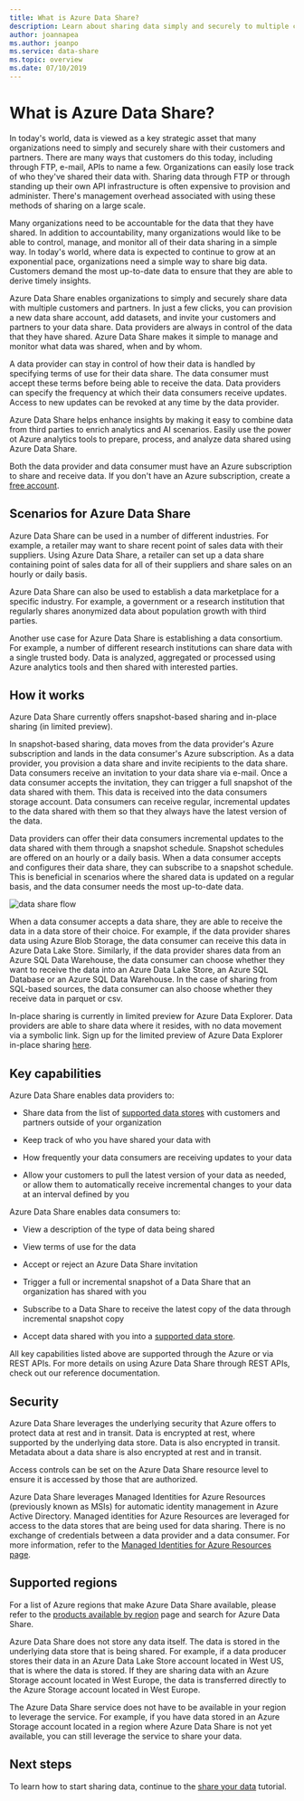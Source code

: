 ```yaml
---
title: What is Azure Data Share?
description: Learn about sharing data simply and securely to multiple customers and partners using Azure Data Share.
author: joannapea
ms.author: joanpo
ms.service: data-share
ms.topic: overview
ms.date: 07/10/2019
---
```

# What is Azure Data Share?

In today's world, data is viewed as a key strategic asset that many organizations need to simply and securely share with their customers and partners. There are many ways that customers do this today, including through FTP, e-mail, APIs to name a few. Organizations can easily lose track of who they've shared their data with. Sharing data through FTP or through standing up their own API infrastructure is often expensive to provision and administer. There's management overhead associated with using these methods of sharing on a large scale. 

Many organizations need to be accountable for the data that they have shared. In addition to accountability, many organizations would like to be able to control, manage, and monitor all of their data sharing in a simple way. In today's world, where data is expected to continue to grow at an exponential pace, organizations need a simple way to share big data. Customers demand the most up-to-date data to ensure that they are able to derive timely insights.

Azure Data Share enables organizations to simply and securely share data with multiple customers and partners. In just a few clicks, you can provision a new data share account, add datasets, and invite your customers and partners to your data share. Data providers are always in control of the data that they have shared. Azure Data Share makes it simple to manage and monitor what data was shared, when and by whom. 

A data provider can stay in control of how their data is handled by specifying terms of use for their data share. The data consumer must accept these terms before being able to receive the data. Data providers can specify the frequency at which their data consumers receive updates. Access to new updates can be revoked at any time by the data provider. 

Azure Data Share helps enhance insights by making it easy to combine data from third parties to enrich analytics and AI scenarios. Easily use the power ot Azure analytics tools to prepare, process, and analyze data shared using Azure Data Share. 

Both the data provider and data consumer must have an Azure subscription to share and receive data. If you don't have an Azure subscription, create a [free account](https://azure.microsoft.com/free/).

## Scenarios for Azure Data Share

Azure Data Share can be used in a number of different industries. For example, a retailer may want to share recent point of sales data with their suppliers. Using Azure Data Share, a retailer can set up a data share containing point of sales data for all of their suppliers and share sales on an hourly or daily basis. 

Azure Data Share can also be used to establish a data marketplace for a specific industry. For example, a government or a research institution that regularly shares anonymized data about population growth with third parties. 

Another use case for Azure Data Share is establishing a data consortium. For example, a number of different research institutions can share data with a single trusted body. Data is analyzed, aggregated or processed using Azure analytics tools and then shared with interested parties. 

## How it works

Azure Data Share currently offers snapshot-based sharing and in-place sharing (in limited preview). 

In snapshot-based sharing, data moves from the data provider's Azure subscription and lands in the data consumer's Azure subscription. As a data provider, you provision a data share and invite recipients to the data share. Data consumers receive an invitation to your data share via e-mail. Once a data consumer accepts the invitation, they can trigger a full snapshot of the data shared with them. This data is received into the data consumers storage account. Data consumers can receive regular, incremental updates to the data shared with them so that they always have the latest version of the data. 

Data providers can offer their data consumers incremental updates to the data shared with them through a snapshot schedule. Snapshot schedules are offered on an hourly or a daily basis. When a data consumer accepts and configures their data share, they can subscribe to a snapshot schedule. This is beneficial in scenarios where the shared data is updated on a regular basis, and the data consumer needs the most up-to-date data. 

![data share flow](media/data-share-flow.png)

When a data consumer accepts a data share, they are able to receive the data in a data store of their choice. For example, if the data provider shares data using Azure Blob Storage, the data consumer can receive this data in Azure Data Lake Store. Similarly, if the data provider shares data from an Azure SQL Data Warehouse, the data consumer can choose whether they want to receive the data into an Azure Data Lake Store, an Azure SQL Database or an Azure SQL Data Warehouse. In the case of sharing from SQL-based sources, the data consumer can also choose whether they receive data in parquet or csv. 

In-place sharing is currently in limited preview for Azure Data Explorer. Data providers are able to share data where it resides, with no data movement via a symbolic link. Sign up for the limited preview of Azure Data Explorer in-place sharing [here](https://aka.ms/azuredatasharepreviewsignup). 

## Key capabilities

Azure Data Share enables data providers to:

* Share data from the list of [supported data stores](supported-data-stores.md) with customers and partners outside of your organization

* Keep track of who you have shared your data with

* How frequently your data consumers are receiving updates to your data

* Allow your customers to pull the latest version of your data as needed, or allow them to automatically receive incremental changes to your data at an interval defined by you

Azure Data Share enables data consumers to: 

* View a description of the type of data being shared

* View terms of use for the data

* Accept or reject an Azure Data Share invitation

* Trigger a full or incremental snapshot of a Data Share that an organization has shared with you

* Subscribe to a Data Share to receive the latest copy of the data through incremental snapshot copy

* Accept data shared with you into a [supported data store](supported-data-stores.md).

All key capabilities listed above are supported through the Azure or via REST APIs. For more details on using Azure Data Share through REST APIs, check out our reference documentation. 

## Security

Azure Data Share leverages the underlying security that Azure offers to protect data at rest and in transit. Data is encrypted at rest, where supported by the underlying data store. Data is also encrypted in transit. Metadata about a data share is also encrypted at rest and in transit. 

Access controls can be set on the Azure Data Share resource level to ensure it is accessed by those that are authorized. 

Azure Data Share leverages Managed Identities for Azure Resources (previously known as MSIs) for automatic identity management in Azure Active Directory. Managed identities for Azure Resources are leveraged for access to the data stores that are being used for data sharing. There is no exchange of credentials between a data provider and a data consumer. For more information, refer to the [Managed Identities for Azure Resources page](https://docs.microsoft.com/azure/active-directory/managed-identities-azure-resources/services-support-managed-identities). 


## Supported regions

For a list of Azure regions that make Azure Data Share available, please refer to the [products available by region](https://azure.microsoft.com/global-infrastructure/services/?products=data-share/) page and search for Azure Data Share. 

Azure Data Share does not store any data itself. The data is stored in the underlying data store that is being shared. For example, if a data producer stores their data in an Azure Data Lake Store account located in West US, that is where the data is stored. If they are sharing data with an Azure Storage account located in West Europe, the data is transferred directly to the Azure Storage account located in West Europe. 

The Azure Data Share service does not have to be available in your region to leverage the service. For example, if you have data stored in an Azure Storage account located in a region where Azure Data Share is not yet available, you can still leverage the service to share your data. 

## Next steps

To learn how to start sharing data, continue to the [share your data](share-your-data.md) tutorial.
